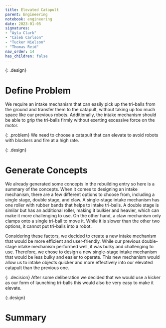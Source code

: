 ```yaml
---
title: Elevated Catapult
parent: Engineering
notebook: engineering
date: 2023-01-05
signatures:
- "Ayla Clark"
- "Caleb Carlson"
- "Tucker Nielson"
- "Thomas Reid"
nav_order: 14
has_children: false
---
```


{: .design}
# Define Problem

We require an intake mechanism that can easily pick up the tri-balls from the ground and transfer them to the catapult, without taking up too much space like our previous robots. Additionally, the intake mechanism should be able to grip the tri-balls firmly without exerting excessive force on the motor. 

{: .problem}
We need to choose a catapult that can elevate to avoid robots with blockers and fire at a high rate.

{: .design}
# Generate Concepts

 We already generated some concepts in the rebuilding entry so here is a summary of the concepts. When it comes to designing an intake mechanism, there are a few different options to choose from, including a single stage, double stage, and claw. A single-stage intake mechanism has one roller with rubber bands that helps to intake tri-balls. A double stage is similar but has an additional roller, making it bulkier and heavier, which can make it more challenging to use. On the other hand, a claw mechanism only clamps onto a single tri-ball to move it. While it is slower than the other two options, it cannot put tri-balls into a robot.

Considering these factors, we decided to create a new intake mechanism that would be more efficient and user-friendly. While our previous double-stage intake mechanism performed well, it was bulky and challenging to use. Therefore, we chose to design a new single-stage intake mechanism that would be less bulky and easier to operate. This new mechanism would allow us to intake objects quicker and more effectively into our elevated catapult than the previous one.

{: .decision} 
After some deliberation we decided that we would use a kicker as our form of launching tri-balls this would also be very easy to make it elevate.

{:.design}
# Summary 